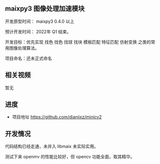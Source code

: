 ## maixpy3 图像处理加速模块

开发原型时间： maixpy3 0.4.0 以上

预计开发时间： 2022年 Q1 结束。

开发目标：优先实现 找色 找色 找球 找块 模板匹配 特征匹配 仿射变换 之类的常用图像处理算法。

项目命名：还未正式命名

## 相关视频

暂无

## 进度

- 项目地址 https://github.com/dianjixz/minicv2

## 开发情况

代码结构已经走通，未并入 libmaix 未实际实用。

测试下来 openmv 的性能比较好，但 opencv 功能全面，取其精华。
